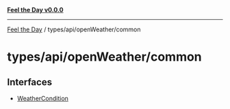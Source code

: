 [**Feel the Day v0.0.0**](../../../../README.md)

***

[Feel the Day](../../../../README.md) / types/api/openWeather/common

# types/api/openWeather/common

## Interfaces

- [WeatherCondition](interfaces/WeatherCondition.md)
